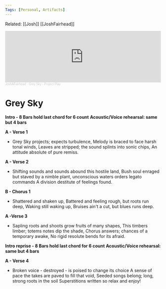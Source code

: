 ```yaml
---
Tags: [Personal, Artifacts]
---
```

Related: [[Josh]] [[JoshFairhead]]

<iframe width="100%" height="166" scrolling="no" frameborder="no" allow="autoplay" src="https://w.soundcloud.com/player/?url=https%3A//api.soundcloud.com/tracks/179544341&color=%23ff5500&auto_play=false&hide_related=false&show_comments=true&show_user=true&show_reposts=false&show_teaser=true"></iframe><div style="font-size: 10px; color: #cccccc;line-break: anywhere;word-break: normal;overflow: hidden;white-space: nowrap;text-overflow: ellipsis; font-family: Interstate,Lucida Grande,Lucida Sans Unicode,Lucida Sans,Garuda,Verdana,Tahoma,sans-serif;font-weight: 100;"><a href="https://soundcloud.com/joshafairhead" title="JoshAFairhead" target="_blank" style="color: #cccccc; text-decoration: none;">JoshAFairhead</a> · <a href="https://soundcloud.com/joshafairhead/13-09-14-grey-sky-master-v2" title="Grey Sky - Project Play" target="_blank" style="color: #cccccc; text-decoration: none;">Grey Sky - Project Play</a></div>

# Grey Sky
**Intro - 8 Bars hold last chord for 6 count**
**Acoustic/Voice rehearsal: same but 4 bars**

**A - Verse 1**
- Grey Sky projects; expects turbulence,
Melody is braced to face harsh tonal winds,
Leaves are stripped; the sound splints into sonic chips,
An attitude absolute of pure remiss.

**A - Verse 2**
- Shifting sounds and sounds abound this hostile land,
Bush soul enraged but staved by a nimble plant,
unconscious waters orders legato commands
A division destitute of feelings found.

**B - Chorus 1**
- Shattered and shaken up,
Battered and feeling rough, but roots run deep,
Waking still waking up,
Bruises ain't a cut, but blues runs deep.

**A -Verse 3**
- Sapling roots and shoots grow fruits of many shapes,
This timbers limber; totems notes dip the shade,
Chorus answers; chances of a temporary awake,
No rigid resolute bends for its afraid.

**Intro reprise - 8 Bars hold last chord for 6 count**
**Acoustic/Voice rehearsal: same but 4 bars**

**A - Verse 4**
- Broken voice - destroyed - is poised to change its choice
A sense of pace the takes are paved to fill that void,
Seeded songs belong; long, strong roots in the soil
Superstitions written so relax and enjoy!
